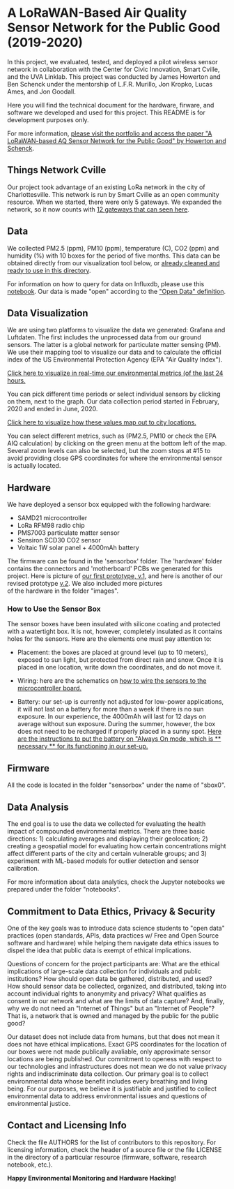 # A LoRaWAN-Based Air Quality Sensor Network for the Public Good (2019-2020)

In this project, we evaluated, tested, and deployed a pilot wireless sensor network in collaboration 
with the Center for Civic Innovation, Smart Cville, and the UVA Linklab. This project was conducted 
by James Howerton and Ben Schenck under the mentorship of L.F.R. Murillo, Jon Kropko, Lucas Ames, and 
Jon Goodall.

Here you will find the technical document for the hardware, firware, and software we developed and used
for this project. This README is for development purposes only. 

For more information, [please visit the portfolio and access the paper "A LoRaWAN-based AQ Sensor 
Network for the Public Good" by Howerton and Schenck](https://thejimster82.github.io/CvilleAQ).

## Things Network Cville

Our project took advantage of an existing LoRa network in the city of Charlottesville. This network is 
run by Smart Cville as an open community resource. When we started, there were only 5 gateways. We expanded
the network, so it now counts with [12 gateways that can seen here](https://www.thethingsnetwork.org/community/charlottesville/).

## Data

We collected PM2.5 (ppm), PM10 (ppm), temperature (C), CO2 (ppm) and humidity (%) with 10 boxes for 
the period of five months. This data can be obtained directly from our visualization tool below, or [already 
cleaned and ready to use in this directory](https://github.com/thejimster82/CvilleAQ/tree/master/notebooks/data).

For information on how to query for data on Influxdb, please use this [notebook](https://github.com/UVA-DSI/sensenet/blob/master/projects/CCI-SDS/notebooks/influxdb-sensenet-example.ipynb). Our data is made "open" according to the ["Open Data" definition](http://opendatahandbook.org/guide/en/what-is-open-data/).

## Data Visualization

We are using two platforms to visualize the data we generated: Grafana and Luftdaten. The first
includes the unprocessed data from our ground sensors. The latter is a global network for particulate
matter sensing (PM). We use their mapping tool to visualize our data and to calculate the official
index of the US Environmental Protection Agency (EPA "Air Quality Index").

[Click here to visualize in real-time our environmental metrics (of the last 24 hours.](https://sensors.unixjazz.org/d/xUrC1m8Zz/sbox-all?from=1583213342024&to=1583299742024&orgId=1)

You can pick different time periods or select individual sensors by clicking on them, next to the graph.
Our data collection period started in February, 2020 and ended in June, 2020.

[Click here to visualize how these values map out to city locations.](https://maps.sensor.community/#13/38.0307/-78.4931)

You can select different metrics, such as (PM2.5, PM10 or check the EPA AIQ calculation) by clicking on 
the green menu at the bottom left of the map. Several zoom levels can also be selected, but the zoom
stops at #15 to avoid providing close GPS coordinates for where the environmental sensor is actually 
located.

## Hardware

We have deployed a sensor box equipped with the following hardware:

* SAMD21 microcontroller 
* LoRa RFM98 radio chip
* PMS7003 particulate matter sensor
* Sensiron SCD30 CO2 sensor
* Voltaic 1W solar panel + 4000mAh battery

The firmware can be found in the 'sensorbox' folder. The 'hardware' folder contains the connectors
and 'motherboard' PCBs we generated for this project. Here is picture of [our first prototype, v.1](images/proto_v1.jpg),
and here is another of our revised prototype [v.2](images/proto_v2.jpg). We also included more pictures  
of the hardware in the folder "images".

### How to Use the Sensor Box

The sensor boxes have been insulated with silicone coating and protected with a watertight box. It is
not, however, completely insulated as it contains holes for the sensors. Here are the elements one must
pay attention to:

* Placement: the boxes are placed at ground level (up to 10 meters), exposed to sun light, but
protected from direct rain and snow. Once it is placed in one location, write down the coordinates,
and do not move it.

* Wiring: here are the schematics on [how to wire the sensors to the microcontroller board.](images/wiring.png)

* Battery: our set-up is currently not adjusted for low-power applications, it will not last on a battery 
for more than a week if there is no sun exposure. In our experience, the 4000mAh will last for 12 days on average
without sun exposure. During the summer, however, the box does not need to be recharged if properly placed in a 
sunny spot. [Here are the instructions to put the battery on "Always On mode, which is ** necessary ** 
for its functioning in our set-up.](https://voltaicsystems.com/always-on-batteries)

## Firmware

All the code is located in the folder "sensorbox" under the name of "sbox0".

## Data Analysis

The end goal is to use the data we collected for evaluating the health impact of compounded environmental
metrics. There are three basic directions: 1) calculating averages and displaying their geolocation; 2)
creating a geospatial model for evaluating how certain concentrations might affect different parts of 
the city and certain vulnerable groups; and 3) experiment with ML-based models for outlier detection
and sensor calibration.

For more information about data analytics, check the Jupyter notebooks we prepared under the folder "notebooks".

## Commitment to Data Ethics, Privacy & Security

One of the key goals was to introduce data science students to "open data" practices (open standards, APIs,
data practices w/ Free and Open Source software and hardware) while helping them navigate data ethics issues 
to dispel the idea that public data is exempt of ethical implications.

Questions of concern for the project participants are: What are the ethical implications of 
large-scale data collection for individuals and public institutions? How should open data be gathered, 
distributed, and used? How should sensor data be collected, organized, and distributed, taking into account 
individual rights to anonymity and privacy? What qualifies as consent in our network and what are the limits
of data capture? And, finally, why we do not need an "Internet of Things" but an "Internet of People"? That is,
a network that is owned and managed by the public for the public good?

Our dataset does not include data from humans, but that does not mean it does not have ethical implications. 
Exact GPS coordinates for the location of our boxes were not made publically avaliable, only approximate sensor locations
are being published. Our commitment to openess with respect to our technologies and infrastructures does not mean
we do not value privacy rights and indiscriminate data collection. Our primary goal is to collect environmental data
whose benefit includes every breathing and living being. For our purposes, we believe it is justifiable and justified
to collect environmental data to address environmental issues and questions of environmental justice.

## Contact and Licensing Info

Check the file AUTHORS for the list of contributors to this repository. For licensing information, check the
header of a source file or the file LICENSE in the directory of a particular resource (firmware, software,
research notebook, etc.).

__Happy Environmental Monitoring and Hardware Hacking!__
